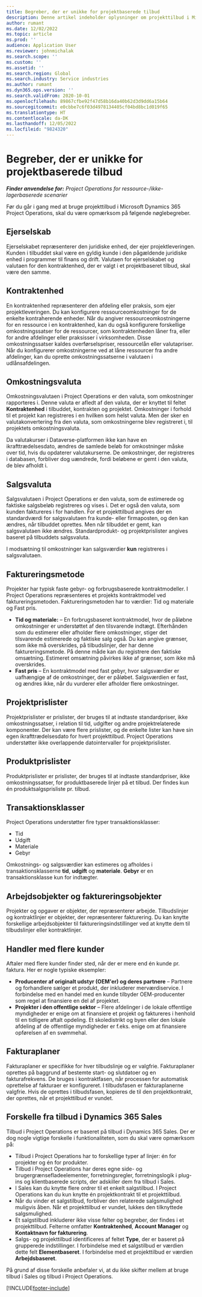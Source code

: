 ```yaml
---
title: Begreber, der er unikke for projektbaserede tilbud
description: Denne artikel indeholder oplysninger om projekttilbud i Microsoft Dynamics 365 Project Operations.
author: rumant
ms.date: 12/02/2022
ms.topic: article
ms.prod: ''
audience: Application User
ms.reviewer: johnmichalak
ms.search.scope: ''
ms.custom: ''
ms.assetid: ''
ms.search.region: Global
ms.search.industry: Service industries
ms.author: rumant
ms.dyn365.ops.version: ''
ms.search.validFrom: 2020-10-01
ms.openlocfilehash: 89867cfbe92f47d58b16da40b62d3d9dd6a15b64
ms.sourcegitcommit: e0cbbe7c6f03d4978134405cf04bd8bc1d019f65
ms.translationtype: HT
ms.contentlocale: da-DK
ms.lasthandoff: 12/05/2022
ms.locfileid: "9824320"
---
```

# <a name="concepts-unique-to-project-based-quotes"></a>Begreber, der er unikke for projektbaserede tilbud

_**Finder anvendelse for:** Project Operations for ressource-/ikke-lagerbaserede scenarier_

Før du går i gang med at bruge projekttilbud i Microsoft Dynamics 365 Project Operations, skal du være opmærksom på følgende nøglebegreber.

## <a name="owning-company"></a>Ejerselskab

Ejerselskabet repræsenterer den juridiske enhed, der ejer projektleveringen. Kunden i tilbuddet skal være en gyldig kunde i den pågældende juridiske enhed i programmer til finans og drift. Valutaen for ejerselskabet og valutaen for den kontraktenhed, der er valgt i et projektbaseret tilbud, skal være den samme.

## <a name="contracting-unit"></a>Kontraktenhed

En kontraktenhed repræsenterer den afdeling eller praksis, som ejer projektleveringen. Du kan konfigurere ressourceomkostninger for de enkelte kontraherende enheder. Når du angiver ressourceomkostningerne for en ressource i en kontraktenhed, kan du også konfigurere forskellige omkostningssatser for de ressourcer, som kontraktenheden låner fra, eller for andre afdelinger eller praksisser i virksomheden. Disse omkostningssatser kaldes overførselspriser, ressourcelån eller valutapriser. Når du konfigurerer omkostningerne ved at låne ressourcer fra andre afdelinger, kan du oprette omkostningssatserne i valutaen i udlånsafdelingen.

## <a name="cost-currency"></a>Omkostningsvaluta

Omkostningsvalutaen i Project Operations er den valuta, som omkostninger rapporteres i. Denne valuta er afledt af den valuta, der er knyttet til feltet **Kontraktenhed** i tilbuddet, kontrakten og projektet. Omkostninger i forhold til et projekt kan registreres i en hvilken som helst valuta. Men der sker en valutakonvertering fra den valuta, som omkostningerne blev registreret i, til projektets omkostningsvaluta.

Da valutakurser i Dataverse-platformen ikke kan have en ikrafttrædelsesdato, ændres de samlede beløb for omkostninger måske over tid, hvis du opdaterer valutakurserne. De omkostninger, der registreres i databasen, forbliver dog uændrede, fordi beløbene er gemt i den valuta, de blev afholdt i.

## <a name="sales-currency"></a>Salgsvaluta

Salgsvalutaen i Project Operations er den valuta, som de estimerede og faktiske salgsbeløb registreres og vises i. Det er også den valuta, som kunden faktureres i for handlen. For et projekttilbud angives der en standardværdi for salgsvalutaen fra kunde- eller firmaposten, og den kan ændres, når tilbuddet oprettes. Men når tilbuddet er gemt, kan salgsvalutaen ikke ændres. Standardprodukt- og projektprislister angives baseret på tilbuddets salgsvaluta.

I modsætning til omkostninger kan salgsværdier **kun** registreres i salgsvalutaen.

## <a name="billing-method"></a>Faktureringsmetode

Projekter har typisk faste gebyr- og forbrugsbaserede kontraktmodeller. I Project Operations repræsenteres et projekts kontraktmodel ved faktureringsmetoden. Faktureringsmetoden har to værdier: Tid og materiale og Fast pris.

- **Tid og materiale:** – En forbrugsbaseret kontraktmodel, hvor de påløbne omkostninger er understøttet af den tilsvarende indtægt. Efterhånden som du estimerer eller afholder flere omkostninger, stiger det tilsvarende estimerede og faktiske salg også. Du kan angive grænser, som ikke må overskrides, på tilbudslinjer, der har denne faktureringsmetode. På denne måde kan du registrere den faktiske omsætning. Estimeret omsætning påvirkes ikke af grænser, som ikke må overskrides.
- **Fast pris** – En kontraktmodel med fast gebyr, hvor salgsværdier er uafhængige af de omkostninger, der er påløbet. Salgsværdien er fast, og ændres ikke, når du vurderer eller afholder flere omkostninger.

## <a name="project-price-lists"></a>Projektprislister

Projektprislister er prislister, der bruges til at indtaste standardpriser, ikke omkostningssatser, i relation til tid, udgifter og andre projektrelaterede komponenter. Der kan være flere prislister, og de enkelte lister kan have sin egen ikrafttrædelsesdato for hvert projekttilbud. Project Operations understøtter ikke overlappende datointervaller for projektprislister.

## <a name="product-price-lists"></a>Produktprislister

Produktprislister er prislister, der bruges til at indtaste standardpriser, ikke omkostningssatser, for produktbaserede linjer på et tilbud. Der findes kun én produktsalgsprisliste pr. tilbud.

## <a name="transaction-classes"></a>Transaktionsklasser

Project Operations understøtter fire typer transaktionsklasser:

- Tid
- Udgift
- Materiale
- Gebyr

Omkostnings- og salgsværdier kan estimeres og afholdes i transaktionsklasserne **tid**, **udgift** og **materiale**. **Gebyr** er en transaktionsklasse kun for indtægter.

## <a name="work-entities-and-billing-entities"></a>Arbejdsobjekter og faktureringsobjekter

Projekter og opgaver er objekter, der repræsenterer arbejde. Tilbudslinjer og kontraktlinjer er objekter, der repræsenterer fakturering. Du kan knytte forskellige arbejdsobjekter til faktureringsindstillinger ved at knytte dem til tilbudslinjer eller kontraktlinjer.

## <a name="multi-customer-deals"></a>Handler med flere kunder

Aftaler med flere kunder finder sted, når der er mere end én kunde pr. faktura. Her er nogle typiske eksempler:

- **Producenter af originalt udstyr (OEM'er) og deres partnere** – Partnere og forhandlere sælger et produkt, der inkluderer merværdiservice. I forbindelse med en handel med en kunde tilbyder OEM-producenter som regel at finansiere en del af projektet.
- **Projekter i den offentlige sektor** – Flere afdelinger i de lokale offentlige myndigheder er enige om at finansiere et projekt og faktureres i henhold til en tidligere aftalt opdeling. Et skoledistrikt og byen eller den lokale afdeling af de offentlige myndigheder er f.eks. enige om at finansiere opførelsen af en svømmehal.

## <a name="invoice-schedules"></a>Fakturaplaner

Fakturaplaner er specifikke for hver tilbudslinje og er valgfrie. Fakturaplaner oprettes på baggrund af bestemte start- og slutdatoer og en fakturafrekvens. De bruges i kontraktfasen, når processen for automatisk oprettelse af fakturaer er konfigureret. I tilbudsfasen er fakturaplanerne valgfrie. Hvis de oprettes i tilbudsfasen, kopieres de til den projektkontrakt, der oprettes, når et projekttilbud er vundet.

## <a name="differences-from-dynamics-365-sales-quotes"></a>Forskelle fra tilbud i Dynamics 365 Sales

Tilbud i Project Operations er baseret på tilbud i Dynamics 365 Sales. Der er dog nogle vigtige forskelle i funktionaliteten, som du skal være opmærksom på:

- Tilbud i Project Operations har to forskellige typer af linjer: én for projekter og én for produkter.
- Tilbud i Project Operations har deres egne side- og brugergrænsefladeelementer, forretningsregler, forretningslogik i plug-ins og klientbaserede scripts, der adskiller dem fra tilbud i Sales.
- I Sales kan du knytte flere ordrer til et enkelt salgstilbud. I Project Operations kan du kun knytte én projektkontrakt til et projekttilbud.
- Når du vinder et salgstilbud, forbliver den relaterede salgsmulighed muligvis åben. Når et projekttilbud er vundet, lukkes den tilknyttede salgsmulighed.
- Et salgstilbud inkluderer ikke visse felter og begreber, der findes i et projekttilbud. Felterne omfatter **Kontraktenhed**, **Account Manager** og **Kontaktnavn for fakturering**.
- Salgs- og projekttilbud identificeres af feltet **Type**, der er baseret på grupperede indstillinger. I forbindelse med et salgstilbud er værdien dette felt **Elementbaseret**. I forbindelse med et projekttilbud er værdien **Arbejdsbaseret**.

På grund af disse forskelle anbefaler vi, at du ikke skifter mellem at bruge tilbud i Sales og tilbud i Project Operations.

[!INCLUDE[footer-include](../includes/footer-banner.md)]
